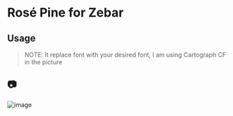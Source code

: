 # Rosé Pine for Zebar

## Usage

> NOTE: It replace font with your desired font, I am using Cartograph CF in the picture

## 📷

![image](https://raw.githubusercontent.com/adriankarlen/zebar/main/misc/preview.png)

